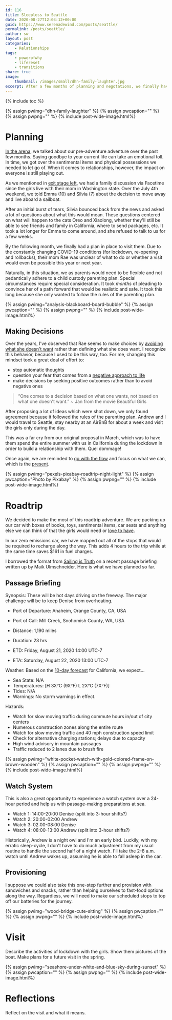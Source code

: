 ```yaml
---
id: 116
title: Sleepless to Seattle
date: 2020-08-27T12:03:12+00:00
guid: https://www.serenadewind.com/posts/seattle/
permalink: /posts/seattle/
author: sw
layout: post
categories:
    - Relationships
tags:
    - powerofwhy
    - lifereset
    - transitions
share: true
image:
    thumbnail: /images/small/dhn-family-laughter.jpg 
excerpt: After a few months of planning and negotations, we finally have a chance to see our girls following a long roadtrip we are calling "sleepless to Seattle".
---
```

{% include toc %}

{% assign pwimg="dhn-family-laughter" %}
{% assign pwcaption="" %}
{% assign pwpng="" %}
{% include post-wide-image.html%}

# Planning

[In the arena](/posts/in-the-arena/), we talked about our pre-adventure adventure over the past few months. Saying goodbye to your current life can take an emotional toll. In time, we got over the sentimental items and physical possessions we needed to let go of. When it comes to relationships, however, the impact on everyone is still playing out. 

As we mentioned in [exit stage left](https://www.patreon.com/posts/38860268/), we had a family discussion via Facetime since the girls live with their mom in Washington state. Over the July 4th weekend, we told Emma (10) and Silvia (7) about the decision to move away and live aboard a sailboat. 

After an initial burst of tears, Silvia bounced back from the news and asked a lot of questions about what this would mean. These questions centered on what will happen to the cats Oreo and Xiaolong, whether they'll still be able to see friends and family in California, where to send packages, etc. It took a lot longer for Emma to come around, and she refused to talk to us for a few weeks.

By the following month, we finally had a plan in place to visit them. Due to the constantly changing COVID-19 conditions (for lockdown, re-opening and rollbacks), their mom Rae was unclear of what to do or whether a visit would even be possible this year or next year. 

Naturally, in this situation, we as parents would need to be flexible and not pedantically adhere to a child custody parenting plan. Special circumstances require special consideration. It took *months* of pleading to convince her of a path forward that would be realistic and safe. It took this long because she only wanted to follow the rules of the parenting plan.  

{% assign pwimg="analysis-blackboard-board-bubble" %}
{% assign pwcaption="" %}
{% assign pwpng="" %}
{% include post-wide-image.html%}

## Making Decisions 

Over the years, I've observed that Rae seems to make choices by [avoiding what she doesn't want](https://www.verywellmind.com/how-to-reduce-your-panic-related-avoidance-behaviors-2584148) rather than defining what she does want. I recognize this behavior, because I used to be this way, too. For me, changing this mindset took a great deal of effort to: 

 - stop automatic thoughts 
 - question your fear that comes from a [negative approach to life](https://www.ncbi.nlm.nih.gov/pmc/articles/PMC2760598/) 
 - make decisions by seeking positive outcomes rather than to avoid negative ones  

>“One comes to a decision based on what one wants, not based on what one doesn't want.” ~ Jan from the movie Beautiful Girls 

After proposing a lot of ideas which were shot down, we only found agreement because it followed the rules of the parenting plan. Andrew and I would travel to Seattle, stay nearby at an AirBnB for about a week and visit the girls only during the day. 

This was a far cry from our original proposal in March, which was to have them spend the entire summer with us in California during the lockdown in order to build a relationship with them. Quel dommage! 

Once again, we are reminded to [go with the flow](/posts/going-with-the-flow/) and focus on what we can, which is the [present](/posts/past-present-and-future/).

{% assign pwimg="pexels-pixabay-roadtrip-night-light" %}
{% assign pwcaption="Photo by Pixabay" %}
{% assign pwpng="" %}
{% include post-wide-image.html%}

# Roadtrip

We decided to make the most of this roadtrip adventure. We are packing up our car with boxes of books, toys, sentimental items, car seats and anything else we can think of that the girls would need or [love to have](/posts/matching-gifts/). 

In our zero emissions car, we have mapped out all of the stops that would be required to recharge along the way. This adds 4 hours to the trip while at the same time saves $161 in fuel charges.

I borrowed the format from [Sailing is Truth](https://sailingistruth.com/) on a recent passage briefing written up by Maik Ulmschneider. Here is what we have planned so far. 

## Passage Briefing 

Synopsis: These will be hot days driving on the freeway. The major challenge will be to keep Denise from overheating.

 - Port of Departure: Anaheim, Orange County, CA, USA
 - Port of Call: Mill Creek, Snohomish County, WA, USA
 - Distance: 1,190 miles

 - Duration: 23 hrs
 - ETD: Friday, August 21, 2020 14:00 UTC-7
 - ETA: Saturday, August 22, 2020 13:00 UTC-7

Weather: Based on the [10-day forecast](https://www.weather-forecast.com/maps/California) for California, we expect...
 - Sea State: N/A
 - Temperatures: [H 3X°C (9X°F) L 2X°C (7X°F)]
 - Tides: N/A
 - Warnings: No storm warnings in effect. 

Hazards:
 - Watch for slow moving traffic during commute hours in/out of city centers
 - Numerous construction zones along the entire route
 - Watch for slow moving traffic and 40 mph construction speed limit
 - Check for alternative charging stations; delays due to capacity
 - High wind advisory in mountain passages 
 - Traffic reduced to 2 lanes due to brush fire

{% assign pwimg="white-pocket-watch-with-gold-colored-frame-on-brown-wooden" %}
{% assign pwcaption="" %}
{% assign pwpng="" %}
{% include post-wide-image.html%}

## Watch System 

This is also a great opportunity to experience a watch system over a 24-hour period and help us with passage-making preparations at sea. 

 - Watch 1: 14:00-20:00 Denise (split into 3-hour shifts?)
 - Watch 2: 20:00-02:00 Andrew
 - Watch 3: 02:00-08:00 Denise
 - Watch 4: 08:00-13:00 Andrew (split into 3-hour shifts?)

Historically, Andrew is a night owl and I'm an early bird. Luckily, with my erratic sleep-cycle, I don't have to do much adjustment from my usual routine to handle the second half of a night watch. I'll take the 2-8 a.m. watch until Andrew wakes up, assuming he is able to fall asleep in the car. 

## Provisioning 

I suppose we could also take this one-step further and provision with sandwiches and snacks, rather than helping ourselves to fast-food options along the way. Regardless, we will need to make our scheduled stops to top off our batteries for the journey.

{% assign pwimg="wood-bridge-cute-sitting" %}
{% assign pwcaption="" %}
{% assign pwpng="" %}
{% include post-wide-image.html%}

# Visit

Describe the activities of lockdown with the girls. Show them pictures of the boat. Make plans for a future visit in the spring. 

{% assign pwimg="seashore-under-white-and-blue-sky-during-sunset" %}
{% assign pwcaption="" %}
{% assign pwpng="" %}
{% include post-wide-image.html%}

# Reflections

Reflect on the visit and what it means. 
